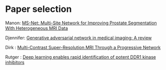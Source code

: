 # Paper selection

Manon: [MS-Net: Multi-Site Network for Improving Prostate Segmentation With Heterogeneous MRI Data](https://ieeexplore.ieee.org/document/9000851)

Djennifer: [Generative adversarial network in medical imaging: A review](https://www.sciencedirect.com/science/article/abs/pii/S1361841518308430)

Dirk : [Multi-Contrast Super-Resolution MRI Through a Progressive Network](https://ieeexplore.ieee.org/document/9001105)

Rutger : [Deep learning enables rapid identification of potent DDR1 kinase inhibitors](https://www.nature.com/articles/s41587-019-0224-x)